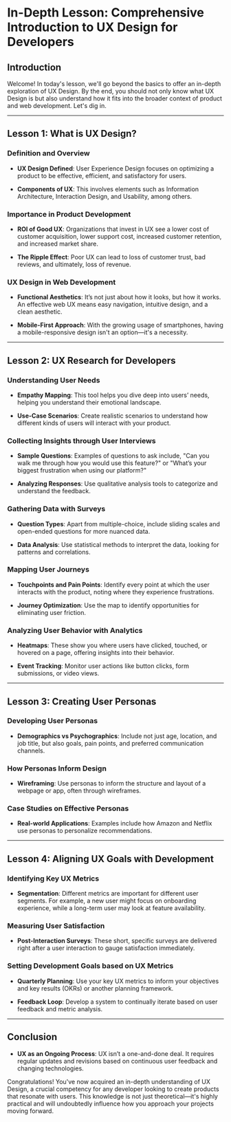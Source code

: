 # In-Depth Lesson: Comprehensive Introduction to UX Design for Developers

## Introduction

Welcome! In today's lesson, we'll go beyond the basics to offer an in-depth exploration of UX Design. By the end, you should not only know what UX Design is but also understand how it fits into the broader context of product and web development. Let's dig in.

---

## Lesson 1: What is UX Design?

### Definition and Overview

- **UX Design Defined**: User Experience Design focuses on optimizing a product to be effective, efficient, and satisfactory for users.
  
- **Components of UX**: This involves elements such as Information Architecture, Interaction Design, and Usability, among others.

### Importance in Product Development

- **ROI of Good UX**: Organizations that invest in UX see a lower cost of customer acquisition, lower support cost, increased customer retention, and increased market share.

- **The Ripple Effect**: Poor UX can lead to loss of customer trust, bad reviews, and ultimately, loss of revenue.

### UX Design in Web Development

- **Functional Aesthetics**: It’s not just about how it looks, but how it works. An effective web UX means easy navigation, intuitive design, and a clean aesthetic.

- **Mobile-First Approach**: With the growing usage of smartphones, having a mobile-responsive design isn't an option—it's a necessity.

---

## Lesson 2: UX Research for Developers

### Understanding User Needs

- **Empathy Mapping**: This tool helps you dive deep into users’ needs, helping you understand their emotional landscape.

- **Use-Case Scenarios**: Create realistic scenarios to understand how different kinds of users will interact with your product.

### Collecting Insights through User Interviews

- **Sample Questions**: Examples of questions to ask include, "Can you walk me through how you would use this feature?" or "What’s your biggest frustration when using our platform?"

- **Analyzing Responses**: Use qualitative analysis tools to categorize and understand the feedback.

### Gathering Data with Surveys

- **Question Types**: Apart from multiple-choice, include sliding scales and open-ended questions for more nuanced data.

- **Data Analysis**: Use statistical methods to interpret the data, looking for patterns and correlations.

### Mapping User Journeys

- **Touchpoints and Pain Points**: Identify every point at which the user interacts with the product, noting where they experience frustrations.

- **Journey Optimization**: Use the map to identify opportunities for eliminating user friction.

### Analyzing User Behavior with Analytics

- **Heatmaps**: These show you where users have clicked, touched, or hovered on a page, offering insights into their behavior.

- **Event Tracking**: Monitor user actions like button clicks, form submissions, or video views.

---

## Lesson 3: Creating User Personas

### Developing User Personas

- **Demographics vs Psychographics**: Include not just age, location, and job title, but also goals, pain points, and preferred communication channels.

### How Personas Inform Design

- **Wireframing**: Use personas to inform the structure and layout of a webpage or app, often through wireframes.

### Case Studies on Effective Personas

- **Real-world Applications**: Examples include how Amazon and Netflix use personas to personalize recommendations.

---

## Lesson 4: Aligning UX Goals with Development

### Identifying Key UX Metrics

- **Segmentation**: Different metrics are important for different user segments. For example, a new user might focus on onboarding experience, while a long-term user may look at feature availability.

### Measuring User Satisfaction

- **Post-Interaction Surveys**: These short, specific surveys are delivered right after a user interaction to gauge satisfaction immediately.

### Setting Development Goals based on UX Metrics

- **Quarterly Planning**: Use your key UX metrics to inform your objectives and key results (OKRs) or another planning framework.

- **Feedback Loop**: Develop a system to continually iterate based on user feedback and metric analysis.

---

## Conclusion

- **UX as an Ongoing Process**: UX isn’t a one-and-done deal. It requires regular updates and revisions based on continuous user feedback and changing technologies.

Congratulations! You've now acquired an in-depth understanding of UX Design, a crucial competency for any developer looking to create products that resonate with users. This knowledge is not just theoretical—it's highly practical and will undoubtedly influence how you approach your projects moving forward.